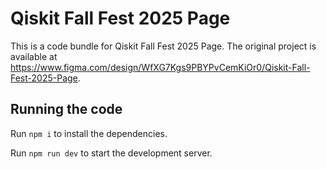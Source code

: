 
  # Qiskit Fall Fest 2025 Page

  This is a code bundle for Qiskit Fall Fest 2025 Page. The original project is available at https://www.figma.com/design/WfXG7Kgs9PBYPvCemKiOr0/Qiskit-Fall-Fest-2025-Page.

  ## Running the code

  Run `npm i` to install the dependencies.

  Run `npm run dev` to start the development server.
  